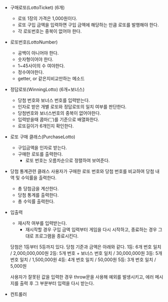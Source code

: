 - 구매로또(LottoTicket) (6개)
    - 로또 1장의 가격은 1,000원이다.
    - 로또 구입 금액을 입력하면 구입 금액에 해당하는 만큼 로또를 발행해야 한다.
    - 각 로또번호는 중복이 없어야 한다.

- 로또번호(LottoNumber)
    - 공백이 아니어야 한다.
    - 숫자형이어야 한다.
    - 1~45사이의 수 여야한다.
    - 정수여야한다.
    - getter, or 같은지비교만하는 메소드

- 정답로또(WinningLotto) (6개+보너스)
    - 당첨 번호와 보너스 번호를 입력받는다.
    - 인자로 받은 개별 로또와 정답로또의 일치 여부를 판단한다.
    - 당첨번호와 보너스번호의 중복이 없어야한다.
    - 입력받을때 콤마(',')를 기준으로 배열화한다.
    - 로또길이가 6개인지 확인한다.

- 로또 구매 클래스(PurchaseLotto)
    - 구입금액을 인자로 받는다.
    - 구매한 로또를 출력한다.
        - 로또 번호는 오름차순으로 정렬하여 보여준다.

- 당첨 통계관련 클래스
    사용자가 구매한 로또 번호와 당첨 번호를 비교하여 당첨 내역 및 수익률을 출력한다.
    - 총 당첨금을 계산한다.
    - 당첨 통계를 출력한다.
    - 총 수익률 출력한다.


- 입출력
    - 재시작 여부를 입력받는다. 
        - 재시작할 경우 구입 금액 입력부터 게임을 다시 시작하고, 종료하는 경우 그대로 프로그램을 종료시킨다.
    
    
    당첨은 1등부터 5등까지 있다. 당첨 기준과 금액은 아래와 같다.
    1등: 6개 번호 일치 / 2,000,000,000원
    2등: 5개 번호 + 보너스 번호 일치 / 30,000,000원
    3등: 5개 번호 일치 / 1,500,000원
    4등: 4개 번호 일치 / 50,000원
    5등: 3개 번호 일치 / 5,000원

    사용자가 잘못된 값을 입력한 경우 throw문을 사용해 예외를 발생시키고, 에러 메시지를 출력 후 그 부분부터 입력을 다시 받는다.

- 컨트롤러